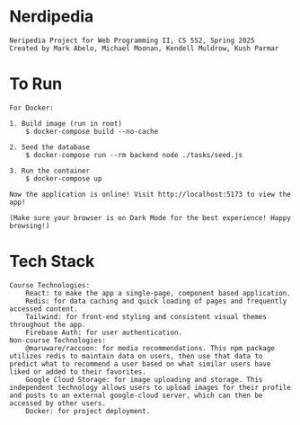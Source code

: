 # Nerdipedia
    Neripedia Project for Web Programming II, CS 552, Spring 2025
    Created by Mark Abelo, Michael Moonan, Kendell Muldrow, Kush Parmar

# To Run
    For Docker:

    1. Build image (run in root)
        $ docker-compose build --no-cache

    2. Seed the database
        $ docker-compose run --rm backend node ./tasks/seed.js

    3. Run the container
        $ docker-compose up

    Now the application is online! Visit http://localhost:5173 to view the app!

    (Make sure your browser is on Dark Mode for the best experience! Happy browsing!)

# Tech Stack
    Course Technologies:
	    React: to make the app a single-page, component based application.
	    Redis: for data caching and quick loading of pages and frequently accessed content.
	    Tailwind: for front-end styling and consistent visual themes throughout the app.
	    Firebase Auth: for user authentication.
    Non-course Technologies:
        @maruware/raccoon: for media recommendations. This npm package utilizes redis to maintain data on users, then use that data to predict what to recommend a user based on what similar users have liked or added to their favorites.
        Google Cloud Storage: for image uploading and storage. This independent technology allows users to upload images for their profile and posts to an external google-cloud server, which can then be accessed by other users.
        Docker: for project deployment.

